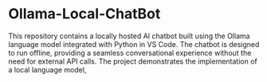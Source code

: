# Ollama-Local-ChatBot
This repository contains a locally hosted AI chatbot built using the Ollama language model integrated with Python in VS Code. The chatbot is designed to run offline, providing a seamless conversational experience without the need for external API calls. The project demonstrates the implementation of a local language model,
